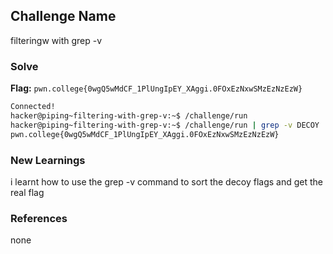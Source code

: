 ## Challenge Name
filteringw with grep -v

### Solve
**Flag:** `pwn.college{0wgQ5wMdCF_1PlUngIpEY_XAggi.0FOxEzNxwSMzEzNzEzW}`

```bash
Connected!
hacker@piping~filtering-with-grep-v:~$ /challenge/run 
hacker@piping~filtering-with-grep-v:~$ /challenge/run | grep -v DECOY
pwn.college{0wgQ5wMdCF_1PlUngIpEY_XAggi.0FOxEzNxwSMzEzNzEzW}
```

### New Learnings
i learnt how to use the grep -v command to sort the decoy flags and get the real flag

### References 
none

